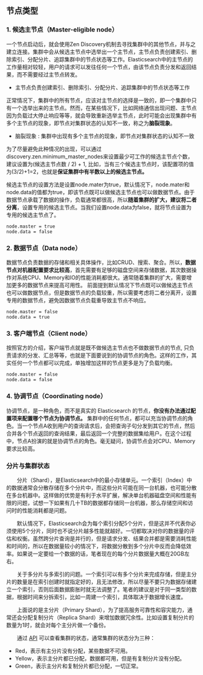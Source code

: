 ## 节点类型

### 1. 候选主节点（Master-eligible node）

一个节点启动后，就会使用Zen Discovery机制去寻找集群中的其他节点，并与之建立连接。集群中会从候选主节点中选举出一个主节点，主节点负责创建索引、删除索引、分配分片、追踪集群中的节点状态等工作。Elasticsearch中的主节点的工作量相对较轻，用户的请求可以发往任何一个节点，由该节点负责分发和返回结果，而不需要经过主节点转发。 

- 主节点负责创建索引、删除索引、分配分片、追踪集群中的节点状态等工作

正常情况下，集群中的所有节点，应该对主节点的选择是一致的，即一个集群中只有一个选举出来的主节点。然而，在某些情况下，比如网络通信出现问题、主节点因为负载过大停止响应等等，就会导致重新选举主节点，此时可能会出现集群中有多个主节点的现象，即节点对集群状态的认知不一致，称之为**脑裂现象**。

- 脑裂现象 : 集群中出现有多个主节点的现象，即节点对集群状态的认知不一致

为了尽量避免此种情况的出现，可以通过discovery.zen.minimum_master_nodes来设置最少可工作的候选主节点个数，建议设置为(候选主节点数 / 2) + 1, 比如，当有三个候选主节点时，该配置项的值为(3/2)+1=2，也就是**保证集群中有半数以上的候选主节点。** 

候选主节点的设置方法是设置node.mater为true，默认情况下，node.mater和node.data的值都为true，即该节点既可以做候选主节点也可以做数据节点。由于数据节点承载了数据的操作，负载通常都很高，所以**随着集群的扩大，建议将二者分离**，设置专用的候选主节点。当我们设置node.data为false，就将节点设置为专用的候选主节点了。

```
node.master = true
node.data = false

```

###  2. 数据节点（Data node）

数据节点负责数据的存储和相关具体操作，比如CRUD、搜索、聚合。所以，**数据节点对机器配置要求比较高**，首先需要有足够的磁盘空间来存储数据，其次数据操作对系统CPU、Memory和IO的性能消耗都很大。通常随着集群的扩大，需要增加更多的数据节点来提高可用性。 
前面提到默认情况下节点既可以做候选主节点也可以做数据节点，但是数据节点的负载较重，所以需要考虑将二者分离开，设置专用的数据节点，避免因数据节点负载重导致主节点不响应。

```
node.master = false
node.data = true

```

### 3. 客户端节点（Client node）

按照官方的介绍，客户端节点就是既不做候选主节点也不做数据节点的节点, 只负责请求的分发、汇总等等，也就是下面要说到的协调节点的角色。这样的工作，其实任何一个节点都可以完成，单独增加这样的节点更多是为了负载均衡。
  
```
node.master = false
node.data = false

```

### 4. 协调节点（Coordinating node）

协调节点，是一种角色，而不是真实的 Elasticsearch 的节点，**你没有办法通过配置项来配置哪个节点为协调节点。** 集群中的任何节点，都可以充当协调节点的角色。当一个节点A收到用户的查询请求后，会把查询子句分发到其它的节点，然后合并各个节点返回的查询结果，最后返回一个完整的数据集给用户。在这个过程中，节点A扮演的就是协调节点的角色。毫无疑问，协调节点会对CPU、Memory要求比较高。



### 分片与集群状态

  分片（Shard），是Elasticsearch中的最小存储单元。一个索引（Index）中的数据通常会分散存储在多个分片中，而这些分片可能在同一台机器，也可能分散在多台机器中。这样做的优势是有利于水平扩展，解决单台机器磁盘空间和性能有限的问题，试想一下如果有几十TB的数据都存储同一台机器，那么存储空间和访问时的性能消耗都是问题。 
  
  默认情况下，Elasticsearch会为每个索引分配5个分片，但是这并不代表你必须使用5个分片，同时也不说分片越多性能就越好。一切都取决对你的数据量的评估和权衡。虽然跨分片查询是并行的，但是请求分发、结果合并都是需要消耗性能和时间的，所以在数据量较小的情况下，将数据分散到多个分片中反而会降低效率。如果说一定要给一个数据的话，笔者现在的每个分片数据量大概在20GB左右。 
  
  关于多分片与多索引的问题。一个索引可以有多个分片来完成存储，但是主分片的数量是在索引创建时就指定好的，且无法修改，所以尽量不要只为数据存储建立一个索引，否则后面数据膨胀时就无法调整了。笔者的建议是对于同一类型的数据，根据时间来分拆索引，比如一周建一个索引，具体取决于数据增长速度。 
  
  上面说的是主分片（Primary Shard），为了提高服务可靠性和容灾能力，通常还会分配复制分片（Replica Shard）来增加数据冗余性。比如设置复制分片的数量为1时，就会对每个主分片做一个备份。 
  
  通过 [API](http://localhost:9200/_cluster/health?pretty) 可以查看集群的状态，通常集群的状态分为三种：

- Red，表示有主分片没有分配，某些数据不可用。
- Yellow，表示主分片都已分配，数据都可用，但是有复制分片没有分配。
- Green，表示主分片和复制分片都已分配，一切正常。
